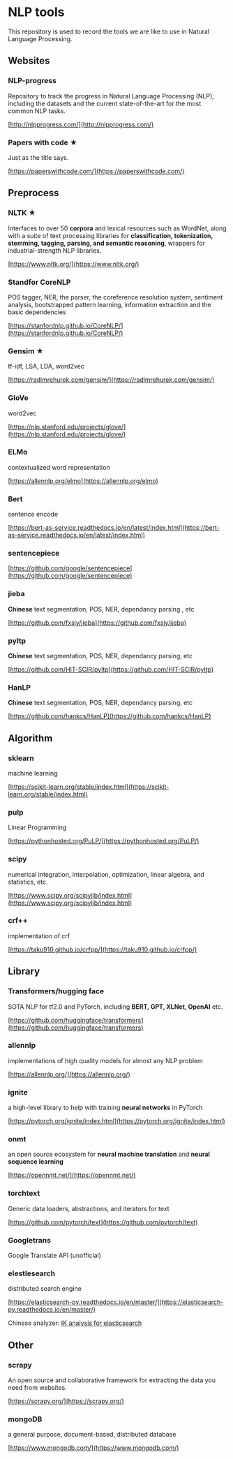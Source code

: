 # NLP tools

This repository is used to record the tools we are like to use in Natural Language Processing.

## Websites

### NLP-progress

Repository to track the progress in Natural Language Processing (NLP), including the datasets and the current state-of-the-art for the most common NLP tasks.

[http://nlpprogress.com/](http://nlpprogress.com/)

### Papers with code ★

Just as the title says.

[https://paperswithcode.com/](https://paperswithcode.com/)



## Preprocess

### NLTK ★

Interfaces to over 50 **corpora** and lexical resources such as WordNet, along with a suite of text processing libraries for **classification, tokenization, stemming, tagging, parsing, and semantic reasoning**, wrappers for industrial-strength NLP libraries.

[https://www.nltk.org/](https://www.nltk.org/)

### Standfor CoreNLP

POS tagger, NER, the parser, the coreference resolution system, sentiment analysis, bootstrapped pattern learning, information extraction and the basic dependencies

[https://stanfordnlp.github.io/CoreNLP/](https://stanfordnlp.github.io/CoreNLP/)

### Gensim ★

tf-idf, LSA, LDA, word2vec

[https://radimrehurek.com/gensim/](https://radimrehurek.com/gensim/)

### GloVe

word2vec

[https://nlp.stanford.edu/projects/glove/](https://nlp.stanford.edu/projects/glove/)

### ELMo

contextualized word representation

[https://allennlp.org/elmo](https://allennlp.org/elmo)

### Bert

sentence encode

[https://bert-as-service.readthedocs.io/en/latest/index.html](https://bert-as-service.readthedocs.io/en/latest/index.html)

### sentencepiece

[https://github.com/google/sentencepiece](https://github.com/google/sentencepiece)

### jieba

**Chinese** text segmentation, POS, NER, dependancy parsing , etc

[https://github.com/fxsjy/jieba](https://github.com/fxsjy/jieba)

### pyltp

**Chinese** text segmentation, POS, NER, dependancy parsing, etc

[https://github.com/HIT-SCIR/pyltp](https://github.com/HIT-SCIR/pyltp)

### HanLP

**Chinese** text segmentation, POS, NER, dependancy parsing, etc

[https://github.com/hankcs/HanLP](https://github.com/hankcs/HanLP)


## Algorithm

### sklearn

machine learning

[https://scikit-learn.org/stable/index.html](https://scikit-learn.org/stable/index.html)

### pulp

Linear Programming

[https://pythonhosted.org/PuLP/](https://pythonhosted.org/PuLP/)

### scipy

numerical integration, interpolation, optimization, linear algebra, and statistics, etc.

[https://www.scipy.org/scipylib/index.html](https://www.scipy.org/scipylib/index.html)

### crf++

implementation of crf

[https://taku910.github.io/crfpp/](https://taku910.github.io/crfpp/)


## Library

### Transformers/hugging face

SOTA NLP for tf2.0 and PyTorch, including **BERT, GPT, XLNet, OpenAI** etc.

[https://github.com/huggingface/transformers](https://github.com/huggingface/transformers)

### allennlp

implementations of high quality models for almost any NLP problem

[https://allennlp.org/](https://allennlp.org/)

### ignite

a high-level library to help with training **neural networks** in PyTorch

[https://pytorch.org/ignite/index.html](https://pytorch.org/ignite/index.html)

### onmt

an open source ecosystem for **neural machine translation** and **neural sequence learning**

[https://opennmt.net/](https://opennmt.net/)

### torchtext

Generic data loaders, abstractions, and iterators for text

[https://github.com/pytorch/text](https://github.com/pytorch/text)

### Googletrans

Google Translate API (unofficial)

### elestlesearch

distributed search engine

[https://elasticsearch-py.readthedocs.io/en/master/](https://elasticsearch-py.readthedocs.io/en/master/)

Chinese analyzer: [IK analysis for elasticsearch](https://github.com/medcl/elasticsearch-analysis-ik)



## Other

### scrapy

An open source and  collaborative framework for extracting the data you need from websites.

[https://scrapy.org/](https://scrapy.org/)

### mongoDB

a general purpose,  document-based, distributed database

[https://www.mongodb.com/](https://www.mongodb.com/)